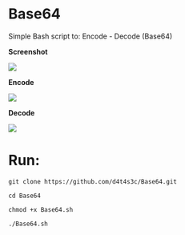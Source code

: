 # Base64

Simple Bash script to: Encode - Decode (Base64)

**Screenshot**

![](/screenshot/01.png)

**Encode**

![](/screenshot/02.png)

**Decode**

![](/screenshot/03.png)

# Run:

``` git clone https://github.com/d4t4s3c/Base64.git ```

``` cd Base64 ```

``` chmod +x Base64.sh ```

``` ./Base64.sh ```
